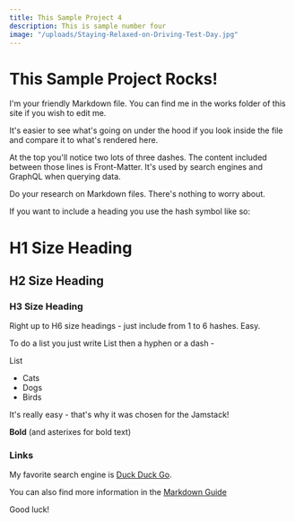 ```yaml
---
title: This Sample Project 4
description: This is sample number four
image: "/uploads/Staying-Relaxed-on-Driving-Test-Day.jpg"
---
```


# This Sample Project Rocks!

I'm your friendly Markdown file. You can find me in the works folder of this site if you wish to edit me. 

It's easier to see what's going on under the hood if you look inside the file and compare it to what's rendered here.

At the top you'll notice two lots of three dashes. The content included between those lines is Front-Matter. It's used by search engines and GraphQL when querying data.

Do your research on Markdown files. There's nothing to worry about.

If you want to include a heading you use the hash symbol like so:

# H1 Size Heading

## H2 Size Heading

### H3 Size Heading

Right up to H6 size headings - just include from 1 to 6 hashes. Easy.

To do a list you just write List then a hyphen or a dash -

List
- Cats
- Dogs
- Birds

It's really easy - that's why it was chosen for the Jamstack!

**Bold** (and asterixes for bold text)

### Links

My favorite search engine is [Duck Duck Go](https://duckduckgo.com).

You can also find more information in the [Markdown Guide](https://www.markdownguide.org/)

Good luck!
